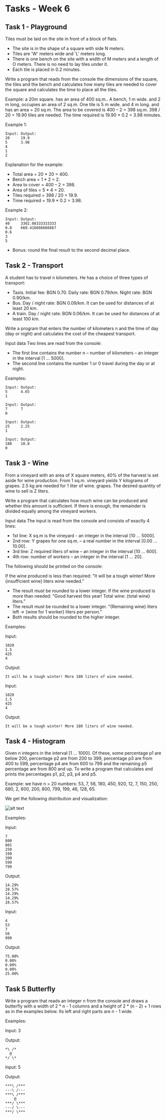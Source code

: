 # Tasks - Week 6

## Task 1 - Playground

Tiles must be laid on the site in front of a block of flats.

- The site is in the shape of a square with side N meters.
- Tiles are 'W' meters wide and 'L' meters long.
- There is one bench on the site with a width of M meters and a length of O meters. There is no need to lay tiles under it.
- Each tile is placed in 0.2 minutes.

Write a program that reads from the console the dimensions of the square, the tiles and the bench and calculates how many tiles are needed to cover the square and calculates the time to place all the tiles.

Example: a 20m square. has an area of ​​400 sq.m.. A bench, 1 m wide. and 2 m long, occupies an area of ​​2 sq.m. One tile is 5 m wide. and 4 m long. and has an area = 20 sq.m. The area to be covered is 400 – 2 = 398 sq.m. 398 / 20 = 19.90 tiles are needed. The time required is 19.90 * 0.2 = 3.98 minutes.

Example 1:
```
Input: Output:
20     19.9
5      3.98
4
1
2
```

Explanation for the example:

- Total area = 20 * 20 = 400.
- Bench area = 1 * 2 = 2.
- Area to cover = 400 – 2 = 398.
- Area of ​​tiles = 5 * 4 = 20.
- Tiles required = 398 \/ 20 = 19.9.
- Time required = 19.9 * 0.2 = 3.98.

Example 2:
```
Input: Output:
40     3302.08333333333
0.8    660.416666666667
0.6
3
5
```

- Bonus: round the final result to the second decimal place.

## Task 2 - Transport
A student has to travel n kilometers. He has a choice of three types of transport:

- Taxis. Initial fee: BGN 0.70. Daily rate: BGN 0.79/km. Night rate: BGN 0.90/km.
- Bus. Day / night rate: BGN 0.09/km. It can be used for distances of at least 20 km.
- A train. Day / night rate: BGN 0.06/km. It can be used for distances of at least 100 km.

Write a program that enters the number of kilometers n and the time of day (day or night) and calculates the cost of the cheapest transport.

Input data
Two lines are read from the console:

- The first line contains the number n – number of kilometers – an integer in the interval [1 … 5000].
- The second line contains the number 1 or 0 travel during the day or at night.

Examples:

```
Input: Output:
5      4.65
1
```
```
Input: Output:
7      7
0
```
```
Input: Output:
25     2.25
1
```
```
Input: Output:
180    10.8
0
```

## Task 3 - Wine
From a vineyard with an area of ​​X square meters, 40% of the harvest is set aside for wine production. From 1 sq.m. vineyard yields Y kilograms of grapes. 2.5 kg are needed for 1 liter of wine. grapes. The desired quantity of wine to sell is Z liters.

Write a program that calculates how much wine can be produced and whether this amount is sufficient. If there is enough, the remainder is divided equally among the vineyard workers.

Input data
The input is read from the console and consists of exactly 4 lines:

- 1st line: X sq.m is the vineyard - an integer in the interval [10 … 5000].
- 2nd row: Y grapes for one sq.m. – a real number in the interval [0.00 … 10.00].
- 3rd line: Z required liters of wine – an integer in the interval [10 … 600].
- 4th row: number of workers – an integer in the interval [1 … 20].

The following should be printed on the console:

If the wine produced is less than required:
"It will be a tough winter! More {insufficient wine} liters wine needed.”
* The result must be rounded to a lower integer.
If the wine produced is more than needed:
"Good harvest this year! Total wine: {total wine} liters.”
* The result must be rounded to a lower integer.
“{Remaining wine} liters left -> {wine for 1 worker} liters per person.”
* Both results should be rounded to the higher integer.

Examples:

Input:
```
1020
1.5
425
4
```
Output:
```
It will be a tough winter! More 180 liters of wine needed.
```

Input:

```
1020
1.5
425
4
```

Output:
```
It will be a tough winter! More 180 liters of wine needed.
```

## Task 4 - Histogram

Given n integers in the interval [1 … 1000]. Of these, some percentage p1 are below 200, percentage p2 are from 200 to 399, percentage p3 are from 400 to 599, percentage p4 are from 600 to 799 and the remaining p5 percentage are from 800 and up. To write a program that calculates and prints the percentages p1, p2, p3, p4 and p5.

Example: we have n = 20 numbers: 53, 7, 56, 180, 450, 920, 12, 7, 150, 250, 680, 2, 600, 200, 800, 799, 199, 46, 128, 65.

We get the following distribution and visualization:

![alt text](../assets/histogram.png)

Examples:

Input:
```
7
800
801
250
199
399
599
799
```
Output:
```
14.29%
28.57%
14.29%
14.29%
28.57%
```

Input:
```
4
53
7
56
999
```
Output:
```
75.00%
0.00%
0.00%
0.00%
25.00%
```

## Task 5 Butterfly

Write a program that reads an integer n from the console and draws a butterfly with a width of 2 * n - 1 columns and a height of 2 * (n - 2) + 1 rows as in the examples below. Its left and right parts are n - 1 wide.

Examples:

Input: 3

Output:
```
*\ /*
  @
*/ \*
```

Input: 5

Output:
```
***\ /***
---\ /---
***\ /***
    @
***/ \***
---/ \---
***/ \***
```
